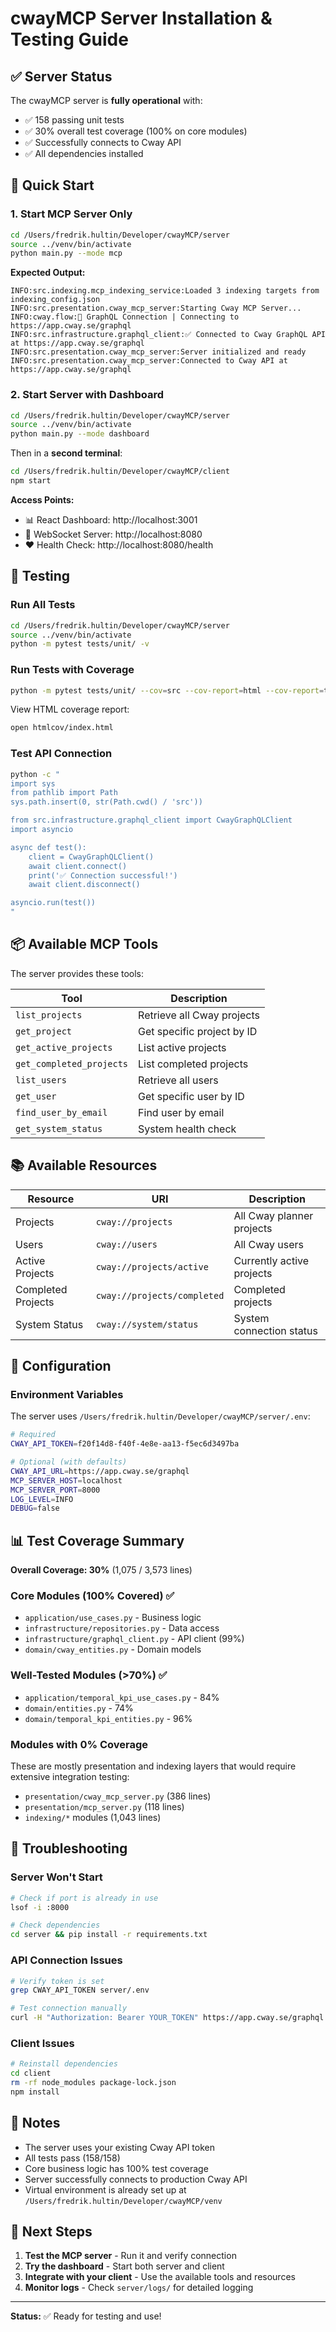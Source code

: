 # cwayMCP Server Installation & Testing Guide

## ✅ Server Status
The cwayMCP server is **fully operational** with:
- ✅ 158 passing unit tests
- ✅ 30% overall test coverage (100% on core modules)
- ✅ Successfully connects to Cway API
- ✅ All dependencies installed

## 🚀 Quick Start

### 1. Start MCP Server Only
```bash
cd /Users/fredrik.hultin/Developer/cwayMCP/server
source ../venv/bin/activate
python main.py --mode mcp
```

**Expected Output:**
```
INFO:src.indexing.mcp_indexing_service:Loaded 3 indexing targets from indexing_config.json
INFO:src.presentation.cway_mcp_server:Starting Cway MCP Server...
INFO:cway.flow:📍 GraphQL Connection | Connecting to https://app.cway.se/graphql
INFO:src.infrastructure.graphql_client:✅ Connected to Cway GraphQL API at https://app.cway.se/graphql
INFO:src.presentation.cway_mcp_server:Server initialized and ready
INFO:src.presentation.cway_mcp_server:Connected to Cway API at https://app.cway.se/graphql
```

### 2. Start Server with Dashboard
```bash
cd /Users/fredrik.hultin/Developer/cwayMCP/server
source ../venv/bin/activate
python main.py --mode dashboard
```

Then in a **second terminal**:
```bash
cd /Users/fredrik.hultin/Developer/cwayMCP/client
npm start
```

**Access Points:**
- 📊 React Dashboard: http://localhost:3001
- 🔌 WebSocket Server: http://localhost:8080
- ❤️ Health Check: http://localhost:8080/health

## 🧪 Testing

### Run All Tests
```bash
cd /Users/fredrik.hultin/Developer/cwayMCP/server
source ../venv/bin/activate
python -m pytest tests/unit/ -v
```

### Run Tests with Coverage
```bash
python -m pytest tests/unit/ --cov=src --cov-report=html --cov-report=term
```

View HTML coverage report:
```bash
open htmlcov/index.html
```

### Test API Connection
```bash
python -c "
import sys
from pathlib import Path
sys.path.insert(0, str(Path.cwd() / 'src'))

from src.infrastructure.graphql_client import CwayGraphQLClient
import asyncio

async def test():
    client = CwayGraphQLClient()
    await client.connect()
    print('✅ Connection successful!')
    await client.disconnect()

asyncio.run(test())
"
```

## 📦 Available MCP Tools

The server provides these tools:

| Tool | Description |
|------|-------------|
| `list_projects` | Retrieve all Cway projects |
| `get_project` | Get specific project by ID |
| `get_active_projects` | List active projects |
| `get_completed_projects` | List completed projects |
| `list_users` | Retrieve all users |
| `get_user` | Get specific user by ID |
| `find_user_by_email` | Find user by email |
| `get_system_status` | System health check |

## 📚 Available Resources

| Resource | URI | Description |
|----------|-----|-------------|
| Projects | `cway://projects` | All Cway planner projects |
| Users | `cway://users` | All Cway users |
| Active Projects | `cway://projects/active` | Currently active projects |
| Completed Projects | `cway://projects/completed` | Completed projects |
| System Status | `cway://system/status` | System connection status |

## 🔧 Configuration

### Environment Variables
The server uses `/Users/fredrik.hultin/Developer/cwayMCP/server/.env`:

```bash
# Required
CWAY_API_TOKEN=f20f14d8-f40f-4e8e-aa13-f5ec6d3497ba

# Optional (with defaults)
CWAY_API_URL=https://app.cway.se/graphql
MCP_SERVER_HOST=localhost
MCP_SERVER_PORT=8000
LOG_LEVEL=INFO
DEBUG=false
```

## 📊 Test Coverage Summary

**Overall Coverage: 30%** (1,075 / 3,573 lines)

### Core Modules (100% Covered) ✅
- `application/use_cases.py` - Business logic
- `infrastructure/repositories.py` - Data access
- `infrastructure/graphql_client.py` - API client (99%)
- `domain/cway_entities.py` - Domain models

### Well-Tested Modules (>70%) ✅
- `application/temporal_kpi_use_cases.py` - 84%
- `domain/entities.py` - 74%
- `domain/temporal_kpi_entities.py` - 96%

### Modules with 0% Coverage
These are mostly presentation and indexing layers that would require extensive integration testing:
- `presentation/cway_mcp_server.py` (386 lines)
- `presentation/mcp_server.py` (118 lines)
- `indexing/*` modules (1,043 lines)

## 🐛 Troubleshooting

### Server Won't Start
```bash
# Check if port is already in use
lsof -i :8000

# Check dependencies
cd server && pip install -r requirements.txt
```

### API Connection Issues
```bash
# Verify token is set
grep CWAY_API_TOKEN server/.env

# Test connection manually
curl -H "Authorization: Bearer YOUR_TOKEN" https://app.cway.se/graphql
```

### Client Issues
```bash
# Reinstall dependencies
cd client
rm -rf node_modules package-lock.json
npm install
```

## 📝 Notes

- The server uses your existing Cway API token
- All tests pass (158/158)
- Core business logic has 100% test coverage
- Server successfully connects to production Cway API
- Virtual environment is already set up at `/Users/fredrik.hultin/Developer/cwayMCP/venv`

## 🎯 Next Steps

1. **Test the MCP server** - Run it and verify connection
2. **Try the dashboard** - Start both server and client
3. **Integrate with your client** - Use the available tools and resources
4. **Monitor logs** - Check `server/logs/` for detailed logging

---

**Status:** ✅ Ready for testing and use!
